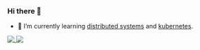 ### Hi there 👋

<!--
**yangtau/yangtau** is a ✨ _special_ ✨ repository because its `README.md` (this file) appears on your GitHub profile.

Here are some ideas to get you started:

- 
- 
- 👯 I’m looking to collaborate on ...
- 🤔 I’m looking for help with ...
- 💬 Ask me about ...
- 📫 How to reach me: ...
- 😄 Pronouns: ...
- ⚡ Fun fact: ...

https://github.com/anuraghazra/github-readme-stats
-->

<!--
- 🔭 I’m currently working on a distributed transaction processing system ([HBS](https://github.com/yangtau/hbs))...
- -->

- 🌱 I’m currently learning [distributed systems](https://pdos.csail.mit.edu/6.824) and [kubernetes](https://kubernetes.io/).

<a href="https://github.com/anuraghazra/github-readme-stats">
<img style="display:inline-block;vertical-align:top"
  src="https://github-readme-stats.vercel.app/api/top-langs?username=yangtau&layout=compact&langs_count=6&hide_border=true" />  
</a>

<a href="https://github.com/anuraghazra/github-readme-stats">
<img style="display:inline-block;vertical-align:top"
  src="https://github-readme-stats-taupe-two.vercel.app/api/wakatime?username=yangtau&layout=compact&hide_border=true&langs_count=4" />
</a>
